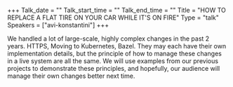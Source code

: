 +++
Talk_date = ""
Talk_start_time = ""
Talk_end_time = ""
Title = "HOW TO REPLACE A FLAT TIRE ON YOUR CAR WHILE IT'S ON FIRE"
Type = "talk"
Speakers = ["avi-konstantini"]
+++

We handled a lot of large-scale, highly complex changes in the past 2 years. HTTPS, Moving to Kubernetes, Bazel. They may each have their own implementation details, but the principle of how to manage these changes in a live system are all the same. We will use examples from our previous projects to demonstrate these principles, and hopefully, our audience will manage their own changes better next time.
